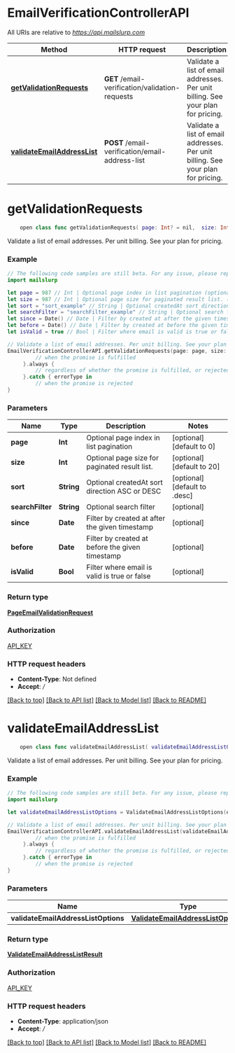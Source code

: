 # EmailVerificationControllerAPI

All URIs are relative to *https://api.mailslurp.com*

Method | HTTP request | Description
------------- | ------------- | -------------
[**getValidationRequests**](EmailVerificationControllerAPI#getvalidationrequests) | **GET** /email-verification/validation-requests | Validate a list of email addresses. Per unit billing. See your plan for pricing.
[**validateEmailAddressList**](EmailVerificationControllerAPI#validateemailaddresslist) | **POST** /email-verification/email-address-list | Validate a list of email addresses. Per unit billing. See your plan for pricing.


# **getValidationRequests**
```swift
    open class func getValidationRequests( page: Int? = nil,  size: Int? = nil,  sort: Sort_getValidationRequests? = nil,  searchFilter: String? = nil,  since: Date? = nil,  before: Date? = nil,  isValid: Bool? = nil) -> Promise<PageEmailValidationRequest>
```

Validate a list of email addresses. Per unit billing. See your plan for pricing.

### Example
```swift
// The following code samples are still beta. For any issue, please report via http://github.com/OpenAPITools/openapi-generator/issues/new
import mailslurp

let page = 987 // Int | Optional page index in list pagination (optional) (default to 0)
let size = 987 // Int | Optional page size for paginated result list. (optional) (default to 20)
let sort = "sort_example" // String | Optional createdAt sort direction ASC or DESC (optional) (default to .desc)
let searchFilter = "searchFilter_example" // String | Optional search filter (optional)
let since = Date() // Date | Filter by created at after the given timestamp (optional)
let before = Date() // Date | Filter by created at before the given timestamp (optional)
let isValid = true // Bool | Filter where email is valid is true or false (optional)

// Validate a list of email addresses. Per unit billing. See your plan for pricing.
EmailVerificationControllerAPI.getValidationRequests(page: page, size: size, sort: sort, searchFilter: searchFilter, since: since, before: before, isValid: isValid).then {
         // when the promise is fulfilled
     }.always {
         // regardless of whether the promise is fulfilled, or rejected
     }.catch { errorType in
         // when the promise is rejected
}
```

### Parameters

Name | Type | Description  | Notes
------------- | ------------- | ------------- | -------------
 **page** | **Int** | Optional page index in list pagination | [optional] [default to 0]
 **size** | **Int** | Optional page size for paginated result list. | [optional] [default to 20]
 **sort** | **String** | Optional createdAt sort direction ASC or DESC | [optional] [default to .desc]
 **searchFilter** | **String** | Optional search filter | [optional] 
 **since** | **Date** | Filter by created at after the given timestamp | [optional] 
 **before** | **Date** | Filter by created at before the given timestamp | [optional] 
 **isValid** | **Bool** | Filter where email is valid is true or false | [optional] 

### Return type

[**PageEmailValidationRequest**](PageEmailValidationRequest)

### Authorization

[API_KEY](../README#API_KEY)

### HTTP request headers

 - **Content-Type**: Not defined
 - **Accept**: */*

[[Back to top]](#) [[Back to API list]](../README#documentation-for-api-endpoints) [[Back to Model list]](../README#documentation-for-models) [[Back to README]](../README)

# **validateEmailAddressList**
```swift
    open class func validateEmailAddressList( validateEmailAddressListOptions: ValidateEmailAddressListOptions) -> Promise<ValidateEmailAddressListResult>
```

Validate a list of email addresses. Per unit billing. See your plan for pricing.

### Example
```swift
// The following code samples are still beta. For any issue, please report via http://github.com/OpenAPITools/openapi-generator/issues/new
import mailslurp

let validateEmailAddressListOptions = ValidateEmailAddressListOptions(emailAddressList: ["emailAddressList_example"]) // ValidateEmailAddressListOptions | 

// Validate a list of email addresses. Per unit billing. See your plan for pricing.
EmailVerificationControllerAPI.validateEmailAddressList(validateEmailAddressListOptions: validateEmailAddressListOptions).then {
         // when the promise is fulfilled
     }.always {
         // regardless of whether the promise is fulfilled, or rejected
     }.catch { errorType in
         // when the promise is rejected
}
```

### Parameters

Name | Type | Description  | Notes
------------- | ------------- | ------------- | -------------
 **validateEmailAddressListOptions** | [**ValidateEmailAddressListOptions**](ValidateEmailAddressListOptions) |  | 

### Return type

[**ValidateEmailAddressListResult**](ValidateEmailAddressListResult)

### Authorization

[API_KEY](../README#API_KEY)

### HTTP request headers

 - **Content-Type**: application/json
 - **Accept**: */*

[[Back to top]](#) [[Back to API list]](../README#documentation-for-api-endpoints) [[Back to Model list]](../README#documentation-for-models) [[Back to README]](../README)

